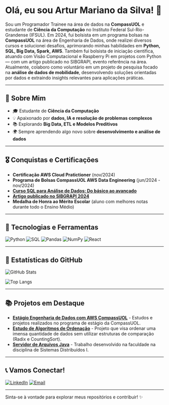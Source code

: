 # Olá, eu sou Artur Mariano da Silva! 👋

Sou um Programador Trainee na área de dados na **CompassUOL** e estudante de **Ciência da Computação** no Instituto Federal Sul-Rio-Grandense (IFSUL). Em 2024, fui bolsista em um programa bolsas na **CompassUOL** na área de Engenharia de Dados, onde realizei diversos cursos e solucionei desafios, aprimorando minhas habilidades em **Python, SQL, Big Data, Spark, AWS**. Também fui bolsista de iniciação científica, atuando com Visão Computacional e Raspberry Pi em projetos com Python — com um artigo publicado no SIBGRAPI, evento referência na área. Atualmente, colaboro como voluntário em um projeto de pesquisa focado na **análise de dados de mobilidade**, desenvolvendo soluções orientadas por dados e extraindo insights relevantes para aplicações práticas.

---

## 🚀 Sobre Mim

- 🎓 Estudante de **Ciência da Computação**
- 💡 Apaixonado por **dados, IA e resolução de problemas complexos**
- 📚 Explorando **Big Data, ETL e Modelos Preditivos**
- 🌍 Sempre aprendendo algo novo sobre **desenvolvimento e análise de dados**

---

## 🎖️ Conquistas e Certificações

- **Certificação AWS Cloud Pratictioner** (nov/2024)
- **Programa de Bolsas CompassUOL AWS Data Engineering** (jun/2024 - nov/2024)
- [**Curso SQL para Análise de Dados: Do básico ao avançado**](https://github.com/ArturMariano13/data-analytics-compass-pb/blob/main/Sprint%202/certificados/SQL_Udemy.pdf)
- [**Artigo publicado no SIBGRAPI 2024**](https://sol.sbc.org.br/index.php/sibgrapi_estendido/article/view/31668/31471)
- **Medalha de Honra ao Mérito Escolar** (aluno com melhores notas durante todo o Ensino Médio)

---

## 🔧 Tecnologias e Ferramentas

![Python](https://img.shields.io/badge/Python-3776AB?style=for-the-badge&logo=python&logoColor=white)
![SQL](https://img.shields.io/badge/SQL-CC2927?style=for-the-badge&logo=microsoft-sql-server&logoColor=white)
![Pandas](https://img.shields.io/badge/Pandas-150458?style=for-the-badge&logo=pandas&logoColor=white)
![NumPy](https://img.shields.io/badge/NumPy-013243?style=for-the-badge&logo=numpy&logoColor=white)
![React](https://img.shields.io/badge/React-20232A?style=for-the-badge&logo=react&logoColor=61DAFB)

---

## 🎯 Estatísticas do GitHub

![GitHub Stats](https://github-readme-stats.vercel.app/api?username=ArturMariano13&show_icons=true&theme=radical)

![Top Langs](https://github-readme-stats.vercel.app/api/top-langs/?username=ArturMariano13&layout=compact&theme=radical)

---

## 📚 Projetos em Destaque

- [**Estágio Engenharia de Dados com AWS CompassUOL**](https://github.com/ArturMariano13/data-analytics-compass-pb) - Estudos e projetos realizados no programa de estágio da CompassUOL.
- [**Estudo de Algoritmos de Ordenação**](https://github.com/ArturMariano13/sbornian_ordination_algorithms) - Projeto que visa ordenar uma imensa quantidade de dados sem utilizar estruturas de comparação (Radix e CountingSort).
- [**Servidor de Arquivos Java**](https://github.com/ArturMariano13/FileServerJava) - Trabalho desenvolvido na faculdade na disciplina de Sistemas Distribuídos I.

---

## 📞 Vamos Conectar!

[![LinkedIn](https://img.shields.io/badge/LinkedIn-0A66C2?style=for-the-badge&logo=linkedin&logoColor=white)](https://www.linkedin.com/in/arturmarianodasilva/)
[![Email](https://img.shields.io/badge/Email-D14836?style=for-the-badge&logo=gmail&logoColor=white)](mailto:arturmariano@gmail.com)

---

Sinta-se à vontade para explorar meus repositórios e contribuir! ✨
